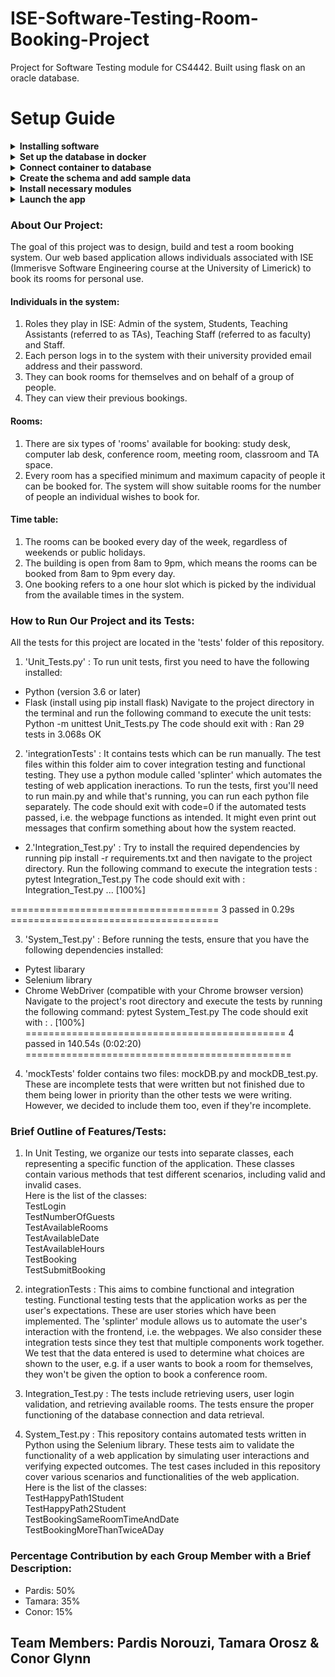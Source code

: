 # ISE-Software-Testing-Room-Booking-Project
Project for Software Testing module for CS4442. Built using flask on an oracle database.

# Setup Guide
<details><summary><b>Installing software</b></summary>
<p>
1. <a href = "https://dbeaver.io">DBeaver</a><br>
2. <a href = "https://www.docker.com/products/docker-desktop/">Docker</a><br>
3. <a href = "https://www.python.org/downloads/">Python</a>
</p>
</details>

<details><summary><b>Set up the database in docker</b></summary>
<p>
Download the container from <a href = "https://hub.docker.com/r/gvenzl/oracle-xe">this link</a>.<br>
Initiate the docker instance using following command (execute in terminal):<br>
docker run -d -p 1521:1521 -e ORACLE_PASSWORD=root --name room-booking-project gvenzl/oracle-xe<br>
This initialises a new docker container.
</p>
</details>

<details><summary><b>Connect container to database</b></summary>
<p>
1. Open DBeaver.<br>
2. Establish a connection with the database using credentials of SYSTEM. For this go to Database -> New Database Connection. Select Oracle, click next, and fill in the following details:<br>
Host: localhost, Port: 1521, Database: XEPDB1, Username: SYS, Role: SYSDBA, Password: root.
</p>
</details>

<details><summary><b>Create the schema and add sample data</b></summary>
<p>
1. Create a new schema and name it RBS (for Room Booking System) and set the password as rbs.<br>
2. Create a new script and paste the SQL code from SetUpDatabase.sql (located in the sqlScripts folder) into it and run the script to create the schema.<br>
3. Create another script and paste the SQL code from AddDataToDatabase.sql into it to insert sample data into the database.<br>
</p>
</details>

<details><summary><b>Install necessary modules</b></summary>
<p>
1. Open your command prompt.<br>
2. Set up a virtual environment and activate it.<br>
3. Run the following with 'pip install ...', and allow the modules to install:<br>
   flask, oracle, oracledb, splinter, mock, selenium.<br>
4. Download chromedriver from https://chromedriver.chromium.org/ and edit the executable_path in functional_test.py to the path to chromedriver on your machine.<br>
</p>
</details>

<details><summary><b>Launch the app</b></summary>
<p>
1. Open the repository folder in your IDE and run 'main.py'.<br>
2. Paste the following link into Google Chrome: 'http://127.0.0.1:5000'.
</p>
</details>

### About Our Project:
The goal of this project was to design, build and test a room booking system.
Our web based application allows individuals associated with ISE (Immerisve Software Engineering course at the University of Limerick) to book its rooms for personal use.

#### Individuals in the system:
1. Roles they play in ISE: Admin of the system, Students, Teaching Assistants (referred to as TAs), Teaching Staff (referred to as faculty) and Staff.
2. Each person logs in to the system with their university provided email address and their password.
3. They can book rooms for themselves and on behalf of a group of people.
4. They can view their previous bookings.
#### Rooms:
1. There are six types of 'rooms' available for booking: study desk, computer lab desk, conference room, meeting room, classroom and TA space.
2. Every room has a specified minimum and maximum capacity of people it can be booked for. The system will show suitable rooms for the number of people an individual wishes to book for.
#### Time table:
1. The rooms can be booked every day of the week, regardless of weekends or public holidays.
2. The building is open from 8am to 9pm, which means the rooms can be booked from 8am to 9pm every day.
3. One booking refers to a one hour slot which is picked by the individual from the available times in the system.

### How to Run Our Project and its Tests:
All the tests for this project are located in the 'tests' folder of this repository.<br>
1. 'Unit_Tests.py' : To run unit tests, first you need to have the following installed:
- Python (version 3.6 or later)
- Flask (install using pip install flask)
Navigate to the project directory in the terminal and run the following command to execute the unit tests: Python -m unittest Unit_Tests.py
The code should exit with :
Ran 29 tests in 3.068s
OK

2. 'integrationTests' : It contains tests which can be run manually. The test files within this folder aim to cover integration testing and functional testing. They use a python module called 'splinter' which automates the testing of web application ineractions. To run the tests, first you'll need to run main.py and while that's running, you can run each python file separately. The code should exit with code=0 if the automated tests passed, i.e. the webpage functions as intended. It might even print out messages that confirm something about how the system reacted.

- 2.'Integration_Test.py' : Try to install the required dependencies by running pip install -r requirements.txt and then navigate to the project directory.
Run the following command to execute the integration tests : pytest Integration_Test.py
The code should exit with :
Integration_Test.py ...                                                              [100%]

==================================== 3 passed in 0.29s ====================================


3. 'System_Test.py' : 
Before running the tests, ensure that you have the following dependencies installed:
- Pytest libarary
- Selenium library
- Chrome WebDriver (compatible with your Chrome browser version)
Navigate to the project's root directory and execute the tests by running the following command: pytest System_Test.py
The code should exit with :
.                                                                                                 [100%]
============================================= 4 passed in 140.54s (0:02:20) ==============================================


4. 'mockTests' folder contains two files: mockDB.py and mockDB_test.py. These are incomplete tests that were written but not finished due to them being lower in priority than the other tests we were writing. However, we decided to include them too, even if they're incomplete.


### Brief Outline of Features/Tests:
1. In Unit Testing, we organize our tests into separate classes, each representing a specific function of the application. These classes contain various methods that test different scenarios, including valid and invalid cases.<br> 
Here is the list of the classes:<br>
TestLogin<br>
TestNumberOfGuests<br>
TestAvailableRooms<br>
TestAvailableDate<br>
TestAvailableHours<br>
TestBooking<br>
TestSubmitBooking<br>

2. integrationTests : This aims to combine functional and integration testing. Functional testing tests that the application works as per the user's expectations. These are user stories which have been implemented. The 'splinter' module allows us to automate the user's interaction with the frontend, i.e. the webpages. We also consider these integration tests since they test that multiple components work together. We test that the data entered is used to determine what choices are shown to the user, e.g. if a user wants to book a room for themselves, they won't be given the option to book a conference room. 

2. Integration_Test.py : 
The tests include retrieving users, user login validation, and retrieving available rooms. The tests ensure the proper functioning of the database connection and data retrieval.

3. System_Test.py : This repository contains automated tests written in Python using the Selenium library. These tests aim to validate the functionality of a web application by simulating user interactions and verifying expected outcomes. The test cases included in this repository cover various scenarios and functionalities of the web application.<br>
Here is the list of the classes:<br>
TestHappyPath1Student<br>
TestHappyPath2Student<br>
TestBookingSameRoomTimeAndDate<br>
TestBookingMoreThanTwiceADay<br>

### Percentage Contribution by each Group Member with a Brief Description:
- Pardis: 50%
- Tamara: 35%
- Conor: 15%

## Team Members: Pardis Norouzi, Tamara Orosz & Conor Glynn
